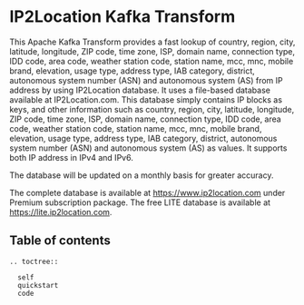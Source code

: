 # IP2Location Kafka Transform

This Apache Kafka Transform provides a fast lookup of country, region, city, latitude, longitude, ZIP code, time zone, ISP, domain name, connection type, IDD code, area code, weather station code, station name, mcc, mnc, mobile brand, elevation, usage type, address type, IAB category, district, autonomous system number (ASN) and autonomous system (AS) from IP address by using IP2Location database. It uses a file-based database available at IP2Location.com. This database simply contains IP blocks as keys, and other information such as country, region, city, latitude, longitude, ZIP code, time zone, ISP, domain name, connection type, IDD code, area code, weather station code, station name, mcc, mnc, mobile brand, elevation, usage type, address type, IAB category, district, autonomous system number (ASN) and autonomous system (AS) as values. It supports both IP address in IPv4 and IPv6.

The database will be updated on a monthly basis for greater accuracy.

The complete database is available at <https://www.ip2location.com> under Premium subscription package.
The free LITE database is available at <https://lite.ip2location.com>.

## Table of contents
 ```{eval-rst}
 .. toctree::

   self
   quickstart
   code
 ```
